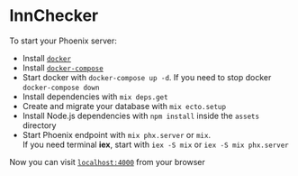 # InnChecker

To start your Phoenix server:
  * Install [`docker`](https://docs.docker.com/get-docker/)
  * Install [`docker-compose`](https://docs.docker.com/compose/install/)
  * Start docker with `docker-compose up -d`. If you need to stop docker `docker-compose down`
  * Install dependencies with `mix deps.get`
  * Create and migrate your database with `mix ecto.setup`
  * Install Node.js dependencies with `npm install` inside the `assets` directory
  * Start Phoenix endpoint with `mix phx.server` or `mix`.<br>
    If you need terminal <strong>iex</strong>, start with `iex -S mix` or `iex -S mix phx.server`

Now you can visit [`localhost:4000`](http://localhost:4000) from your browser
